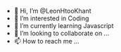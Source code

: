 - 👋 Hi, I’m @LeonHtooKhant
- 👀 I’m interested in Coding 
- 🌱 I’m currently learning Javascript
- 💞️ I’m looking to collaborate on ...
- 📫 How to reach me ...

<!---
LeonHtooKhant/LeonHtooKhant is a ✨ special ✨ repository because its `README.md` (this file) appears on your GitHub profile.
You can click the Preview link to take a look at your changes.
--->
